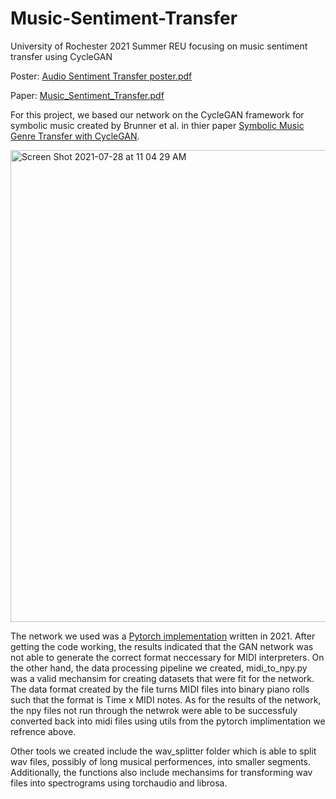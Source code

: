 # Music-Sentiment-Transfer
University of Rochester 2021 Summer REU focusing on music sentiment transfer using CycleGAN

Poster: [Audio Sentiment Transfer poster.pdf](https://github.com/milesigel/Audio-Sentiment-Transfer/files/6888622/Audio.Sentiment.Transfer.poster.pdf)

Paper: [Music_Sentiment_Transfer.pdf](https://github.com/milesigel/Audio-Sentiment-Transfer/files/7240107/Music_Sentiment_Transfer.pdf)

For this project, we based our network on the CycleGAN framework for symbolic music created by Brunner et al. in thier paper [Symbolic Music Genre Transfer with CycleGAN](https://arxiv.org/pdf/1809.07575.pdf).

<img width="755" alt="Screen Shot 2021-07-28 at 11 04 29 AM" src="https://user-images.githubusercontent.com/64766743/127357063-3927e768-1eb4-4f91-80db-af7a1fb3b199.png">

The network we used was a [Pytorch implementation](https://github.com/Asthestarsfalll/Symbolic-Music-Genre-Transfer-with-CycleGAN-for-pytorch) written in 2021. After getting the code working, the results indicated that the GAN network was not able to generate the correct format neccessary for MIDI interpreters. On the other hand, the data processing pipeline we created, midi_to_npy.py was a valid mechansim for creating datasets that were fit for the network. The data format created by the file turns MIDI files into binary piano rolls such that the format is Time x MIDI notes. As for the results of the network, the npy files not run through the netwrok were able to be successfuly converted back into midi files using utils from the pytorch implimentation we refrence above. 

Other tools we created include the wav_splitter folder which is able to split wav files, possibly of long musical performences, into smaller segments. Additionally, the functions also include mechansims for transforming wav files into spectrograms using torchaudio and librosa.



